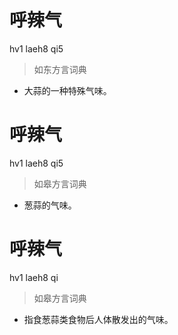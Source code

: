 # 呼辣气
hv1 laeh8 qi5
> 如东方言词典
- 大蒜的一种特殊气味。

# 呼辣气
hv1 laeh8 qi5
> 如皋方言词典
- 葱蒜的气味。

# 呼辣气
hv1 laeh8 qi
> 如皋方言词典
- 指食葱蒜类食物后人体散发出的气味。
